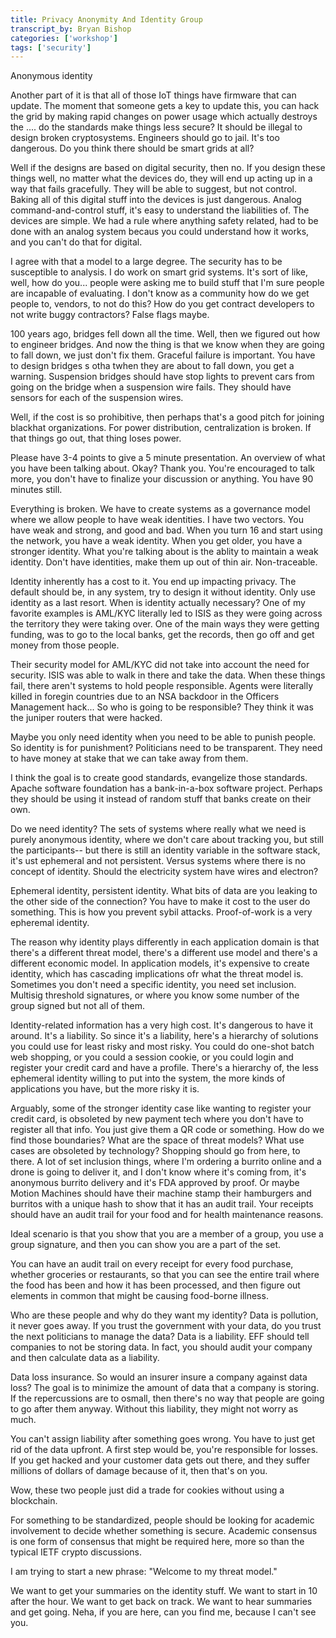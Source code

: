 ```yaml
---
title: Privacy Anonymity And Identity Group
transcript_by: Bryan Bishop
categories: ['workshop']
tags: ['security']
---
```


Anonymous identity

Another part of it is that all of those IoT things have firmware that can update. The moment that someone gets a key to update this, you can hack the grid by making rapid changes on power usage which actually destroys the .... do the standards make things less secure? It should be illegal to design broken cryptosystems. Engineers should go to jail. It's too dangerous. Do you think there should be smart grids at all?

Well if the designs are based on digital security, then no. If you design these things well, no matter what the devices do, they will end up acting up in a way that fails gracefully. They will be able to suggest, but not control. Baking all of this digital stuff into the devices is just dangerous. Analog command-and-control stuff, it's easy to understand the liabilities of. The devices are simple. We had a rule where anything safety related, had to be done with an analog system becaus you could understand how it works, and you can't do that for digital.

I agree with that a model to a large degree. The security has to be susceptible to analysis. I do work on smart grid systems. It's sort of like, well, how do you... people were asking me to build stuff that I'm sure people are incapable of evaluating. I don't know as a community how do we get people to, vendors, to not do this? How do you get contract developers to not write buggy contractors? False flags maybe.

100 years ago, bridges fell down all the time. Well, then we figured out how to engineer bridges. And now the thing is that we know when they are going to fall down, we just don't fix them. Graceful failure is important. You have to design bridges s otha twhen they are about to fall down, you get a warning. Suspension bridges should have stop lights to prevent cars from going on the bridge when a suspension wire fails. They should have sensors for each of the suspension wires.

Well, if the cost is so prohibitive, then perhaps that's a good pitch for joining blackhat organizations. For power distribution, centralization is broken. If that things go out, that thing loses power.

Please have 3-4 points to give a 5 minute presentation. An overview of what you have been talking about. Okay? Thank you. You're encouraged to talk more, you don't have to finalize your discussion or anything. You have 90 minutes still.

Everything is broken. We have to create systems as a governance model where we allow people to have weak identities. I have two vectors. You have weak and strong, and good and bad. When you turn 16 and start using the network, you have a weak identity. When you get older, you have a stronger identity. What you're talking about is the ablity to maintain a weak identity. Don't have identities, make them up out of thin air. Non-traceable.

Identity inherently has a cost to it. You end up impacting privacy. The default should be, in any system, try to design it without identity. Only use identity as a last resort. When is identity actually necessary? One of my favorite examples is AML/KYC literally led to ISIS as they were going across the territory they were taking over. One of the main ways they were getting funding, was to go to the local banks, get the records, then go off and get money from those people.

Their security model for AML/KYC did not take into account the need for security. ISIS was able to walk in there and take the data. When these things fail, there aren't systems to hold people responsible. Agents were literally killed in foregin countries due to an NSA backdoor in the Officers Management hack... So who is going to be responsible? They think it was the juniper routers that were hacked.

Maybe you only need identity when you need to be able to punish people. So identity is for punishment? Politicians need to be transparent. They need to have money at stake that we can take away from them.

I think the goal is to create good standards, evangelize those standards. Apache software foundation has a bank-in-a-box software project. Perhaps they should be using it instead of random stuff that banks create on their own.

Do we need identity? The sets of systems where really what we need is purely anonymous identity, where we don't care about tracking you, but still the participants-- but there is still an identity variable in the software stack, it's ust ephemeral and not persistent. Versus systems where there is no concept of identity. Should the electricity system have wires and electron?

Ephemeral identity, persistent identity. What bits of data are you leaking to the other side of the connection? You have to make it cost to the user do something. This is how you prevent sybil attacks. Proof-of-work is a very epheremal identity.

The reason why identity plays differently in each application domain is that there's a different threat model, there's a different use model and there's a different economic model. In application models, it's expensive to create identity, which has cascading implications ofr what the threat model is. Sometimes you don't need a specific identity, you need set inclusion. Multisig threshold signatures, or where you know some number of the group signed but not all of them.

Identity-related information has a very high cost. It's dangerous to have it around. It's a liability. So since it's a liability, here's a hierarchy of solutions you could use for least risky and most risky. You could do one-shot batch web shopping, or you could a session cookie, or you could login and register your credit card and have a profile. There's a hierarchy of, the less ephemeral identity willing to put into the system, the more kinds of applications you have, but the more risky it is.

Arguably, some of the stronger identity case like wanting to register your credit card, is obsoleted by new payment tech where you don't have to register all that info. You just give them a QR code or something. How do we find those boundaries? What are the space of threat models? What use cases are obsoleted by technology? Shopping should go from here, to there. A lot of set inclusion things, where I'm ordering a burrito online and a drone is going to deliver it, and I don't know where it's coming from,  it's anonymous burrito delivery and it's FDA approved by proof. Or maybe Motion Machines should have their machine stamp their hamburgers and burritos with a unique hash to show that it has an audit trail. Your receipts should have an audit trail for your food and for health maintenance reasons.

Ideal scenario is that you show that you are a member of a group, you use a group signature, and then you can show you are a part of the set.

You can have an audit trail on every receipt for every food purchase, whether groceries or restaurants, so that you can see the entire trail where the food has been and how it has been processed, and then figure out elements in common that might be causing food-borne illness.

Who are these people and why do they want my identity? Data is pollution, it never goes away. If you trust the government with your data, do you trust the next politicians to manage the data? Data is a liability. EFF should tell companies to not be storing data. In fact, you should audit your company and then  calculate data as a liability.

Data loss insurance. So would an insurer insure a company against data loss? The goal is to minimize the amount of data that a company is storing. If the repercussions are to osmall, then there's no way that people are going to go after them anyway. Without this liability, they might not worry as much.

You can't assign liability after something goes wrong. You have to just get rid of the data upfront. A first step would be, you're responsible for losses. If you get hacked and your customer data gets out there, and they suffer millions of dollars of damage because of it, then that's on you.

Wow, these two people just did a trade for cookies without using a blockchain.

For something to be standardized, people should be looking for academic involvement to decide whether something is secure. Academic consensus is one form of consensus that might be required here, more so than the typical IETF crypto discussions.

I am trying to start a new phrase: "Welcome to my threat model."

We want to get your summaries on the identity stuff. We want to start in 10 after the hour. We want to get back on track. We want to hear summaries and get going. Neha, if you are here, can you find me, because I can't see you.
